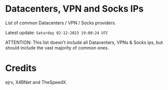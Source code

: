 # Datacenters, VPN and Socks IPs
 
List of common Datacenters / VPN / Socks providers. 

Latest update: `Saturday 02-12-2023 19:00:24 UTC` 

ATTENTION: This list doesn't include all Datacenters, VPNs & Socks ips, 
but should include the vast majority of common ones.

# Credits
ejrv, X4BNet and TheSpeedX.
